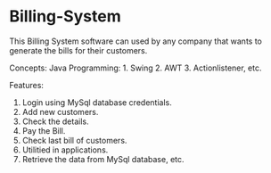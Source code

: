 # Billing-System
This Billing System software can used by any company that wants to generate the bills for their customers. 

Concepts:
                         Java Programming:
                               1. Swing
                               2. AWT
                               3. Actionlistener, etc.



Features: 
1. Login using MySql database credentials. 
2. Add new customers.
3. Check the details.
4. Pay the Bill.
5. Check last bill of customers.
6. Utilitied in applications.
4. Retrieve the data from MySql database, etc.

